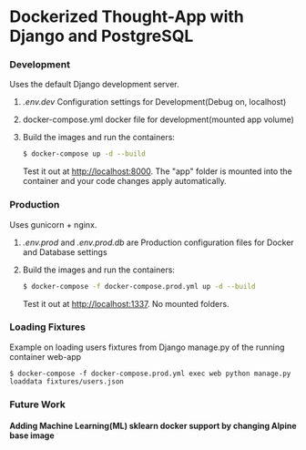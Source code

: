 # Dockerized Thought-App with Django and PostgreSQL

### Development

Uses the default Django development server.

1. *.env.dev* Configuration settings for Development(Debug on, localhost)
1. docker-compose.yml docker file for development(mounted app volume)
1. Build the images and run the containers:

    ```sh
    $ docker-compose up -d --build
    ```

    Test it out at [http://localhost:8000](http://localhost:8000). The "app" folder is mounted into the container and your code changes apply automatically.

### Production

Uses gunicorn + nginx.

1. *.env.prod* and *.env.prod.db* are Production configuration files for Docker and Database settings
1. Build the images and run the containers:

    ```sh
    $ docker-compose -f docker-compose.prod.yml up -d --build
    ```

    Test it out at [http://localhost:1337](http://localhost:1337). No mounted folders.


### Loading Fixtures

Example on loading users fixtures from Django manage.py of the running container web-app
    
    
    $ docker-compose -f docker-compose.prod.yml exec web python manage.py loaddata fixtures/users.json


### Future Work

#### Adding Machine Learning(ML) sklearn docker support by changing Alpine base image

